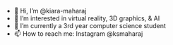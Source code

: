 - 👋 Hi, I’m @kiara-maharaj
- 👀 I’m interested in virtual reality, 3D graphics, & AI
- 🌱 I’m currently a 3rd year computer science student
- 📫 How to reach me: Instagram @ksmaharaj

<!---
kiara-maharaj/kiara-maharaj is a ✨ special ✨ repository because its `README.md` (this file) appears on your GitHub profile.
You can click the Preview link to take a look at your changes.
--->
